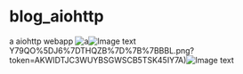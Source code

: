 # blog_aiohttp
a aiohttp webapp
![a](https://raw.githubusercontent.com/ChennSun/myimg/master/aiohttp/5I%7DD4%7BIXC%5DO~E%7DHZVCQEILO.png?token=AKWIDTNXZV3WLFPY4JV3OOK45IYOM)![Image text](https://raw.githubusercontent.com/ChennSun/myimg/master/aiohttp/JA)Y79QO%5DJ6%7DTHQZB%7D%7B%7BBBL.png?token=AKWIDTJC3WUYBSGWSCB5TSK45IY7A)![Image text](https://raw.githubusercontent.com/ChennSun/myimg/master/aiohttp/P%7D5YPK%40SNGZ~N1%60Y5%5D%25U664.png?token=AKWIDTK3OAA6FBPVAJRMKPS45IY24)

